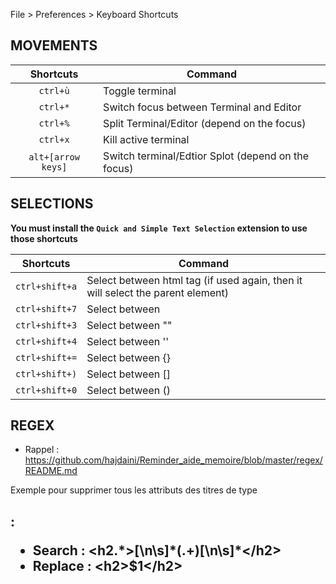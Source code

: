 File > Preferences > Keyboard Shortcuts


## MOVEMENTS

| Shortcuts   | Command |
|:--------:|---------------|
| `ctrl+ù` |  Toggle terminal |
| `ctrl+*` | Switch focus between Terminal and Editor |
| `ctrl+%` | Split Terminal/Editor (depend on the focus) |
| `ctrl+x` | Kill active terminal |
| `alt+[arrow keys]` | Switch terminal/Edtior Splot (depend on the focus) |


## SELECTIONS

**You must install the `Quick and Simple Text Selection` extension to use those shortcuts**

| Shortcuts   | Command |
|:--------:|---------------|
| `ctrl+shift+a` |  Select between html tag (if used again, then it will select the parent element) |
| `ctrl+shift+7` |  Select between ` ` |
| `ctrl+shift+3` |  Select between "" |
| `ctrl+shift+4` |  Select between '' |
| `ctrl+shift+=` |  Select between {} |
| `ctrl+shift+)` |  Select between [] |
| `ctrl+shift+0` |  Select between () |

## REGEX

- Rappel : https://github.com/hajdaini/Reminder_aide_memoire/blob/master/regex/README.md

Exemple pour supprimer tous les attributs des titres de type <h2>  :

- **Search** : <span>&lt;h2.&#42;&gt;[\n\s]&#42;(.+)[\n\s]*&lt;/h2&gt;</span><br>
- **Replace** : <span>&lt;h2&gt;$1&lt;/h2&gt;</span><br>

